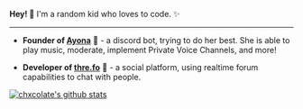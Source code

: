 **Hey! 👋** I'm a random kid who loves to code. ✨

-----

- **Founder of [Ayona](https://github.com/chxcolate/ayona/)** 🚀 - a discord bot, trying to do her best.  She is able to play music, moderate, implement Private Voice Channels, and more!

- **Developer of [thre.fo](https://github.com/WilWa/threfo)** 💬 - a social platform, using realtime forum capabilities to chat with people.

[![chxcolate's github stats](https://github-readme-stats.vercel.app/api?username=chxcolate)](https://github.com/anuraghazra/github-readme-stats)
